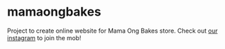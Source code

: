 # mamaongbakes
Project to create online website for Mama Ong Bakes store. Check out [our instagram](https://www.instagram.com/mamaongbakes/) to join the mob!
